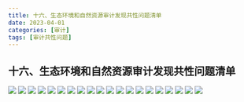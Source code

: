```yaml
---
title: 十六、生态环境和自然资源审计发现共性问题清单
date: 2023-04-01
categories: [审计]
tags: [审计共性问题]
---
```

## 十六、生态环境和自然资源审计发现共性问题清单

![](https://img.richfan.site/audit/审计发现共性问题清单/十六、生态环境和自然资源审计发现共性问题清单/生态环境和自然资源审计发现共性问题清单138.webp)
![](https://img.richfan.site/audit/审计发现共性问题清单/十六、生态环境和自然资源审计发现共性问题清单/生态环境和自然资源审计发现共性问题清单139.webp)
![](https://img.richfan.site/audit/审计发现共性问题清单/十六、生态环境和自然资源审计发现共性问题清单/生态环境和自然资源审计发现共性问题清单140.webp)
![](https://img.richfan.site/audit/审计发现共性问题清单/十六、生态环境和自然资源审计发现共性问题清单/生态环境和自然资源审计发现共性问题清单141.webp)
![](https://img.richfan.site/audit/审计发现共性问题清单/十六、生态环境和自然资源审计发现共性问题清单/生态环境和自然资源审计发现共性问题清单142.webp)
![](https://img.richfan.site/audit/审计发现共性问题清单/十六、生态环境和自然资源审计发现共性问题清单/生态环境和自然资源审计发现共性问题清单143.webp)
![](https://img.richfan.site/audit/审计发现共性问题清单/十六、生态环境和自然资源审计发现共性问题清单/生态环境和自然资源审计发现共性问题清单144.webp)
![](https://img.richfan.site/audit/审计发现共性问题清单/十六、生态环境和自然资源审计发现共性问题清单/生态环境和自然资源审计发现共性问题清单145.webp)
![](https://img.richfan.site/audit/审计发现共性问题清单/十六、生态环境和自然资源审计发现共性问题清单/生态环境和自然资源审计发现共性问题清单146.webp)
![](https://img.richfan.site/audit/审计发现共性问题清单/十六、生态环境和自然资源审计发现共性问题清单/生态环境和自然资源审计发现共性问题清单147.webp)
![](https://img.richfan.site/audit/审计发现共性问题清单/十六、生态环境和自然资源审计发现共性问题清单/生态环境和自然资源审计发现共性问题清单148.webp)
![](https://img.richfan.site/audit/审计发现共性问题清单/十六、生态环境和自然资源审计发现共性问题清单/生态环境和自然资源审计发现共性问题清单149.webp)
![](https://img.richfan.site/audit/审计发现共性问题清单/十六、生态环境和自然资源审计发现共性问题清单/生态环境和自然资源审计发现共性问题清单150.webp)
![](https://img.richfan.site/audit/审计发现共性问题清单/十六、生态环境和自然资源审计发现共性问题清单/生态环境和自然资源审计发现共性问题清单151.webp)
![](https://img.richfan.site/audit/审计发现共性问题清单/十六、生态环境和自然资源审计发现共性问题清单/生态环境和自然资源审计发现共性问题清单152.webp)
![](https://img.richfan.site/audit/审计发现共性问题清单/十六、生态环境和自然资源审计发现共性问题清单/生态环境和自然资源审计发现共性问题清单153.webp)
![](https://img.richfan.site/audit/审计发现共性问题清单/十六、生态环境和自然资源审计发现共性问题清单/生态环境和自然资源审计发现共性问题清单154.webp)
![](https://img.richfan.site/audit/审计发现共性问题清单/十六、生态环境和自然资源审计发现共性问题清单/生态环境和自然资源审计发现共性问题清单155.webp)
![](https://img.richfan.site/audit/审计发现共性问题清单/十六、生态环境和自然资源审计发现共性问题清单/生态环境和自然资源审计发现共性问题清单156.webp)
![](https://img.richfan.site/audit/审计发现共性问题清单/十六、生态环境和自然资源审计发现共性问题清单/生态环境和自然资源审计发现共性问题清单157.webp)
